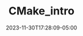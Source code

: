 ---
weight: 999
title: "CMake_intro"
description: ""
icon: "article"
date: "2023-11-30T17:28:09-05:00"
lastmod: "2023-11-30T17:28:09-05:00"
draft: true
toc: true
---